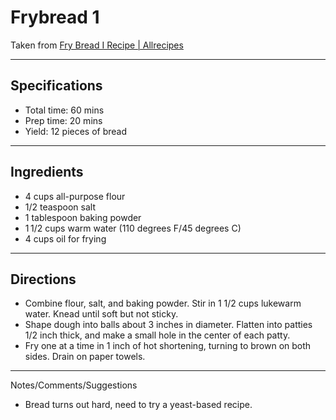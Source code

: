 # Frybread 1

Taken from
[Fry Bread I Recipe \| Allrecipes](https://www.allrecipes.com/recipe/6880/fry-bread-i/)

---
## Specifications
- Total time: 60 mins
- Prep time: 20 mins
- Yield: 12 pieces of bread

---
## Ingredients

- 4 cups all-purpose flour
- 1/2 teaspoon salt
- 1 tablespoon baking powder
- 1 1/2 cups warm water (110 degrees F/45 degrees C)
- 4 cups oil for frying

---
## Directions

- Combine flour, salt, and baking powder. Stir in 1 1/2 cups lukewarm water. Knead until soft but not sticky. 
- Shape dough into balls about 3 inches in diameter. Flatten into patties 1/2 inch thick, and make a small hole in the center of each patty.
- Fry one at a time in 1 inch of hot shortening, turning to brown on both sides. Drain on paper towels.


---
Notes/Comments/Suggestions

- Bread turns out hard, need to try a yeast-based recipe.
